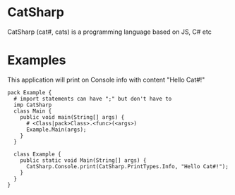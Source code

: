 # CatSharp

CatSharp (cat#, cats) is a programming language based on JS, C# etc

# Examples
This application will print on Console info with content "Hello Cat#!"
```cat#
pack Example {
  # import statements can have ";" but don't have to
  imp CatSharp
  class Main {
    public void main(String[] args) {
      # <Class|pack>Class>.<func>(<args>)
      Example.Main(args);
    }
  }

  class Example {
    public static void Main(String[] args) {
      CatSharp.Console.print(CatSharp.PrintTypes.Info, "Hello Cat#!");
    }
  }
}
```

